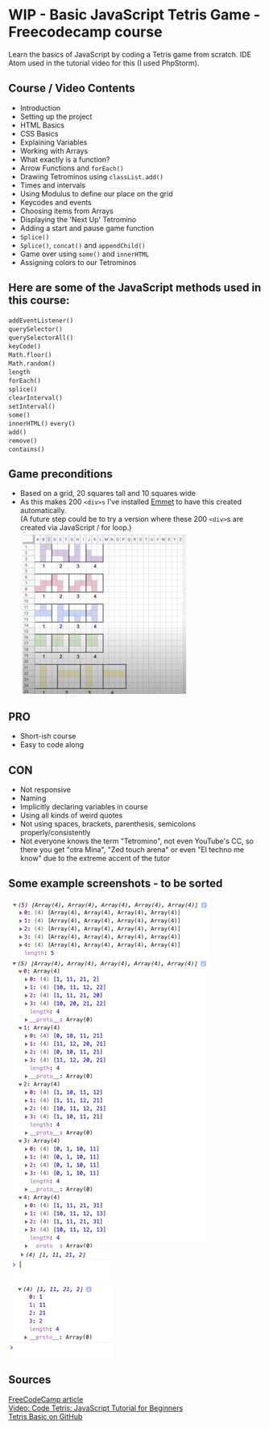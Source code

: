# WIP - Basic JavaScript Tetris Game - Freecodecamp course
Learn the basics of JavaScript by coding a Tetris game from scratch.
IDE Atom used in the tutorial video for this (I used PhpStorm).  

## Course / Video Contents
- Introduction  
- Setting up the project  
- HTML Basics  
- CSS Basics  
- Explaining Variables  
- Working with Arrays  
- What exactly is a function?  
- Arrow Functions and `forEach()`  
- Drawing Tetrominos using `classList.add()`  
- Times and intervals  
- Using Modulus to define our place on the grid  
- Keycodes and events  
- Choosing items from Arrays  
- Displaying the 'Next Up' Tetromino  
- Adding a start and pause game function  
- `Splice()`  
- `Splice()`, `concat()` and `appendChild()`  
- Game over using `some()` and `innerHTML`  
- Assigning colors to our Tetrominos  

## Here are some of the JavaScript methods used in this course:
`addEventListener()`  
`querySelector()`  
`querySelectorAll()`  
`keyCode()`  
`Math.floor()`  
`Math.random()`  
`length`  
`forEach()`  
`splice()`  
`clearInterval()`  
`setInterval()`  
`some()`  
`innerHTML()`
`every()`  
`add()`  
`remove()`  
`contains()` 

## Game preconditions
- Based on a grid, 20 squares tall and 10 squares wide  
- As this makes 200 `<div>s` I've installed [Emmet](https://plugins.jetbrains.com/plugin/7450-emmet-everywhere) to have this created automatically.  
(A future step could be to try a version where these 200 `<div>`s are created via JavaScript / for loop.)   
![Scribble Tetrominos](screenshots/scribble-of-tetrominos.png)  

## PRO
- Short-ish course  
- Easy to code along  

## CON
- Not responsive  
- Naming  
- Implicitly declaring variables in course  
- Using all kinds of weird quotes  
- Not using spaces, brackets, parenthesis, semicolons properly/consistently  
- Not everyone knows the term "Tetromino", not even YouTube's CC, so there you get "otra Mina", "Zed touch arena" or even "El techno me know" due to the extreme accent of the tutor  

## Some example screenshots - to be sorted
![All Tetrominos](screenshots/all-tetrominos-01.png)  
![All Tetrominos](screenshots/all-tetrominos-02.png)  
![The Tetrominos](screenshots/theTetrominos-00-01.png)  
![The Tetrominos](screenshots/theTetrominos-00-02.png)  

## Sources
[FreeCodeCamp article](https://www.freecodecamp.org/news/learn-javascript-by-creating-a-tetris-game/)  
[Video: Code Tetris: JavaScript Tutorial for Beginners](https://www.youtube.com/watch?v=rAUn1Lom6dw)  
[Tetris Basic on GitHub](https://github.com/kubowania/Tetris-Basic)
